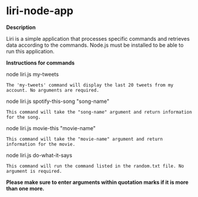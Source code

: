 # liri-node-app

**Description**

Liri is a simple application that processes specific commands and retrieves data according to the commands. Node.js must be installed to be able to run this application.

**Instructions for commands**

node liri.js my-tweets

	The 'my-tweets' command will display the last 20 tweets from my account. No arguments are required.

node liri.js spotify-this-song "song-name"

  	This command will take the "song-name" argument and return information for the song.

node liri.js movie-this "movie-name"

  	This command will take the "movie-name" argument and return information for the movie.

node liri.js do-what-it-says

  	This command will run the command listed in the random.txt file. No argument is required.

**Please make sure to enter arguments within quotation marks if it is more than one more.**
